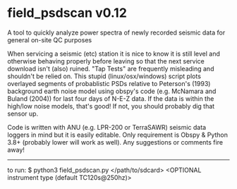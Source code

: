 # field_psdscan v0.12
A tool to quickly analyze power spectra of newly recorded seismic data for general on-site QC purposes

When servicing a seismic (etc) station it is nice to know it is still level and otherwise behaving properly before leaving so that the next service download isn't (also) ruined. "Tap Tests" are frequently misleading and shouldn't be relied on. This stupid (linux/osx/windows) script plots overlayed segments of probablistic PSDs relative to Peterson's (1993) background earth noise model using obspy's code (e.g. McNamara and Buland (2004)) for last four days of N-E-Z data. If the data is within the high/low noise models, that's good! If not, you should probably dig that sensor up.

Code is written with ANU (e.g. LPR-200 or TerraSAWR) seismic data loggers in mind but it is easily editable. Only requirement is Obspy & Python 3.8+ (probably lower will work as well). Any suggestions or comments fire away!

---

to run: $ python3 field_psdscan.py </path/to/sdcard> <OPTIONAL instrument type (default TC120s@250hz)>
